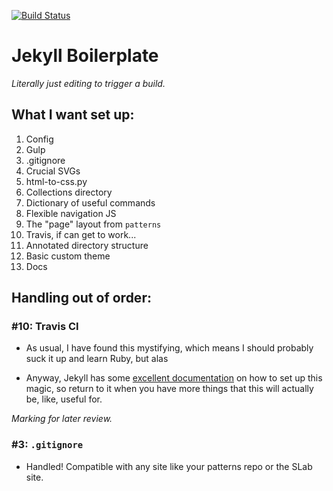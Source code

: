 [![Build Status](https://travis-ci.org/kbdonnally/jekyll-boilerplate?branch=master)](https://travis-ci.org/kbdonnally/jekyll-boilerplate)
# Jekyll Boilerplate 

*Literally just editing to trigger a build.*

## What I want set up:

1. Config
2. Gulp
3. .gitignore
4. Crucial SVGs
5. html-to-css.py
6. Collections directory
7. Dictionary of useful commands
8. Flexible navigation JS
9. The "page" layout from `patterns`
10. Travis, if can get to work...
11. Annotated directory structure
12. Basic custom theme
13. Docs

## Handling out of order:

### #10: Travis CI

- As usual, I have found this mystifying, which means I should probably suck it up and learn Ruby, but alas

- Anyway, Jekyll has some [excellent documentation](https://jekyllrb.com/docs/continuous-integration/travis-ci/) on how to set up this magic, so return to it when you have more things that this will actually be, like, useful for.

*Marking for later review.*

### #3: `.gitignore`

- Handled! Compatible with any site like your patterns repo or the SLab site.